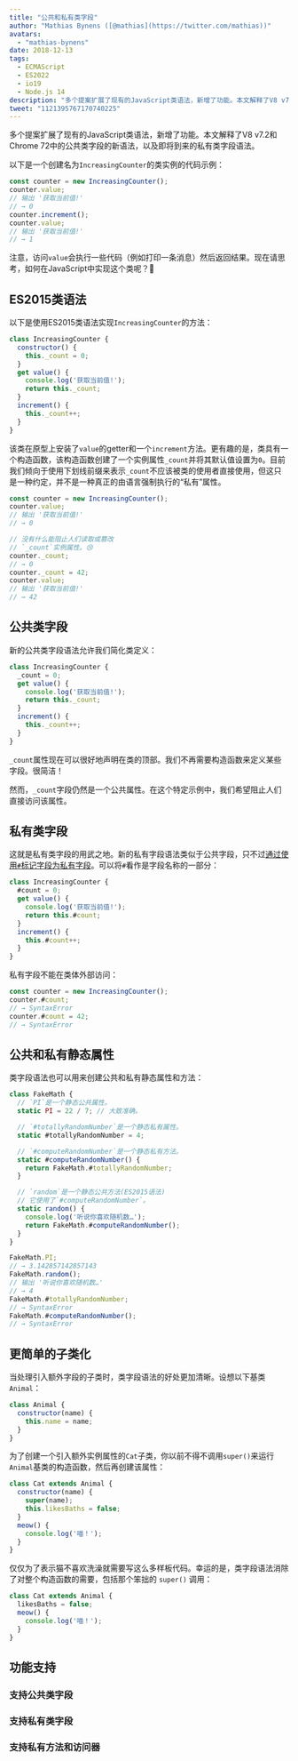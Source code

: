 ```yaml
---
title: "公共和私有类字段"
author: "Mathias Bynens ([@mathias](https://twitter.com/mathias))"
avatars:
  - "mathias-bynens"
date: 2018-12-13
tags:
  - ECMAScript
  - ES2022
  - io19
  - Node.js 14
description: "多个提案扩展了现有的JavaScript类语法，新增了功能。本文解释了V8 v7.2和Chrome 72中的公共类字段的新语法，以及即将到来的私有类字段语法。"
tweet: "1121395767170740225"
---
```

多个提案扩展了现有的JavaScript类语法，新增了功能。本文解释了V8 v7.2和Chrome 72中的公共类字段的新语法，以及即将到来的私有类字段语法。

以下是一个创建名为`IncreasingCounter`的类实例的代码示例：

```js
const counter = new IncreasingCounter();
counter.value;
// 输出 '获取当前值!'
// → 0
counter.increment();
counter.value;
// 输出 '获取当前值!'
// → 1
```

注意，访问`value`会执行一些代码（例如打印一条消息）然后返回结果。现在请思考，如何在JavaScript中实现这个类呢？🤔

## ES2015类语法

以下是使用ES2015类语法实现`IncreasingCounter`的方法：

```js
class IncreasingCounter {
  constructor() {
    this._count = 0;
  }
  get value() {
    console.log('获取当前值!');
    return this._count;
  }
  increment() {
    this._count++;
  }
}
```

该类在原型上安装了`value`的getter和一个`increment`方法。更有趣的是，类具有一个构造函数，该构造函数创建了一个实例属性`_count`并将其默认值设置为`0`。目前我们倾向于使用下划线前缀来表示`_count`不应该被类的使用者直接使用，但这只是一种约定，并不是一种真正的由语言强制执行的“私有”属性。

<!--truncate-->
```js
const counter = new IncreasingCounter();
counter.value;
// 输出 '获取当前值!'
// → 0

// 没有什么能阻止人们读取或篡改
// `_count`实例属性。😢
counter._count;
// → 0
counter._count = 42;
counter.value;
// 输出 '获取当前值!'
// → 42
```

## 公共类字段

新的公共类字段语法允许我们简化类定义：

```js
class IncreasingCounter {
  _count = 0;
  get value() {
    console.log('获取当前值!');
    return this._count;
  }
  increment() {
    this._count++;
  }
}
```

`_count`属性现在可以很好地声明在类的顶部。我们不再需要构造函数来定义某些字段。很简洁！

然而，`_count`字段仍然是一个公共属性。在这个特定示例中，我们希望阻止人们直接访问该属性。

## 私有类字段

这就是私有类字段的用武之地。新的私有字段语法类似于公共字段，只不过[通过使用`#`标记字段为私有字段](https://github.com/tc39/proposal-class-fields/blob/master/PRIVATE_SYNTAX_FAQ.md)。可以将`#`看作是字段名称的一部分：

```js
class IncreasingCounter {
  #count = 0;
  get value() {
    console.log('获取当前值!');
    return this.#count;
  }
  increment() {
    this.#count++;
  }
}
```

私有字段不能在类体外部访问：

```js
const counter = new IncreasingCounter();
counter.#count;
// → SyntaxError
counter.#count = 42;
// → SyntaxError
```

## 公共和私有静态属性

类字段语法也可以用来创建公共和私有静态属性和方法：

```js
class FakeMath {
  // `PI`是一个静态公共属性。
  static PI = 22 / 7; // 大致准确。

  // `#totallyRandomNumber`是一个静态私有属性。
  static #totallyRandomNumber = 4;

  // `#computeRandomNumber`是一个静态私有方法。
  static #computeRandomNumber() {
    return FakeMath.#totallyRandomNumber;
  }

  // `random`是一个静态公共方法(ES2015语法)
  // 它使用了`#computeRandomNumber`。
  static random() {
    console.log('听说你喜欢随机数…');
    return FakeMath.#computeRandomNumber();
  }
}

FakeMath.PI;
// → 3.142857142857143
FakeMath.random();
// 输出 '听说你喜欢随机数…'
// → 4
FakeMath.#totallyRandomNumber;
// → SyntaxError
FakeMath.#computeRandomNumber();
// → SyntaxError
```

## 更简单的子类化

当处理引入额外字段的子类时，类字段语法的好处更加清晰。设想以下基类`Animal`：

```js
class Animal {
  constructor(name) {
    this.name = name;
  }
}
```

为了创建一个引入额外实例属性的`Cat`子类，你以前不得不调用`super()`来运行`Animal`基类的构造函数，然后再创建该属性：

```js
class Cat extends Animal {
  constructor(name) {
    super(name);
    this.likesBaths = false;
  }
  meow() {
    console.log('喵！');
  }
}
```

仅仅为了表示猫不喜欢洗澡就需要写这么多样板代码。幸运的是，类字段语法消除了对整个构造函数的需要，包括那个笨拙的 `super()` 调用：

```js
class Cat extends Animal {
  likesBaths = false;
  meow() {
    console.log('喵！');
  }
}
```

## 功能支持

### 支持公共类字段

<feature-support chrome="72 /blog/v8-release-72#public-class-fields"
                 firefox="yes https://developer.mozilla.org/zh-CN/docs/Mozilla/Firefox/Releases/69#JavaScript"
                 safari="yes https://bugs.webkit.org/show_bug.cgi?id=174212"
                 nodejs="12 https://twitter.com/mathias/status/1120700101637353473"
                 babel="yes https://babeljs.io/docs/zh-hans/babel-plugin-proposal-class-properties"></feature-support>

### 支持私有类字段

<feature-support chrome="74 /blog/v8-release-74#private-class-fields"
                 firefox="90 https://spidermonkey.dev/blog/2021/05/03/private-fields-ship.html"
                 safari="yes"
                 nodejs="12 https://twitter.com/mathias/status/1120700101637353473"
                 babel="yes https://babeljs.io/docs/zh-hans/babel-plugin-proposal-class-properties"></feature-support>

### 支持私有方法和访问器

<feature-support chrome="84 /blog/v8-release-84#private-methods-and-accessors"
                 firefox="90 https://spidermonkey.dev/blog/2021/05/03/private-fields-ship.html"
                 safari="yes https://webkit.org/blog/11989/new-webkit-features-in-safari-15/"
                 nodejs="14.6.0"
                 babel="yes https://babeljs.io/docs/zh-hans/babel-plugin-proposal-private-methods"></feature-support>
